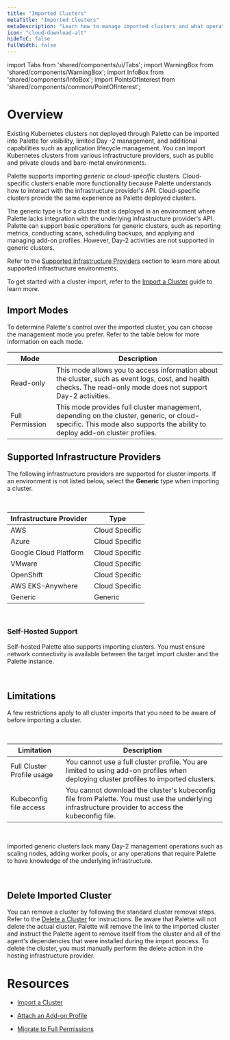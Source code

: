 ```yaml
---
title: "Imported Clusters"
metaTitle: "Imported Clusters"
metaDescription: "Learn how to manage imported clusters and what operations are supported with Palette."
icon: "cloud-download-alt"
hideToC: false
fullWidth: false
---
```


import Tabs from 'shared/components/ui/Tabs';
import WarningBox from 'shared/components/WarningBox';
import InfoBox from 'shared/components/InfoBox';
import PointsOfInterest from 'shared/components/common/PointOfInterest';

# Overview

Existing Kubernetes clusters not deployed through Palette can be imported into Palette for visibility, limited Day -2 management, and additional capabilities such as application lifecycle management. You can import Kubernetes clusters from various infrastructure providers, such as public and private clouds and bare-metal environments.

Palette supports importing _generic_ or _cloud-specific_ clusters. Cloud-specific clusters enable more functionality because Palette understands how to interact with the infrastructure provider's API. Cloud-specific clusters provide the same experience as Palette deployed clusters. 

The generic type is for a cluster that is deployed in an environment where Palette lacks integration with the underlying infrastructure provider's API. Palette can support basic operations for generic clusters, such as reporting metrics, conducting scans, scheduling backups, and applying and managing add-on profiles. However, Day-2 activities are not supported in generic clusters. 


 Refer to the [Supported Infrastructure Providers](/clusters/imported-clusters#supportedinfrastructureproviders) section to learn more about supported infrastructure environments.


To get started with a cluster import, refer to the [Import a Cluster](/clusters/imported-clusters/cluster-import) guide to learn more.

## Import Modes

To determine Palette's control over the imported cluster, you can choose the management mode you prefer. Refer to the table below for more information on each mode.


| Mode | Description |
|---|---|
| Read-only| This mode allows you to access information about the cluster, such as event logs, cost, and health checks. The read-only mode does not support Day-2 activities. |
| Full Permission|  This mode provides full cluster management, depending on the cluster, generic, or cloud-specific. This mode also supports the ability to deploy add-on cluster profiles. |



## Supported Infrastructure Providers


The following infrastructure providers are supported for cluster imports. If an environment is not listed below, select the **Generic** type when importing a cluster. 

  
<br />

| Infrastructure Provider | Type |
|---|---| 
| AWS | Cloud Specific |
| Azure | Cloud Specific | 
| Google Cloud Platform | Cloud Specific |
| VMware | Cloud Specific | 
|OpenShift |Cloud Specific | 
| AWS EKS-Anywhere | Cloud Specific | 
| Generic| Generic|


<br />

### Self-Hosted Support

Self-hosted Palette also supports importing clusters. You must ensure network connectivity is available between the target import cluster and the Palette instance.

<br />

## Limitations

A few restrictions apply to all cluster imports that you need to be aware of before importing a cluster.

<br />

| Limitation | Description|
|---|---|
| Full Cluster Profile usage|  You cannot use a full cluster profile. You are limited to using add-on profiles when deploying cluster profiles to imported clusters.|
| Kubeconfig file access| You cannot download the cluster's kubeconfig file from Palette. You must use the underlying infrastructure provider to access the kubeconfig file.|


<br />


<WarningBox>

Imported generic clusters lack many Day-2 management operations such as scaling nodes, adding worker pools, or any operations that require Palette to have knowledge of the underlying infrastructure.

</WarningBox>

<br />

## Delete Imported Cluster

You can remove a cluster by following the standard cluster removal steps. Refer to the [Delete a Cluster](/clusters/cluster-management/remove-clusters) for instructions. Be aware that Palette will not delete the actual cluster. Palette will remove the link to the imported cluster and instruct the Palette agent to remove itself from the cluster and all of the agent's dependencies that were installed during the import process. To delete the cluster, you must manually perform the delete action in the hosting infrastructure provider. 


# Resources

- [Import a Cluster](/clusters/imported-clusters/cluster-import)


- [Attach an Add-on Profile](/clusters/imported-clusters/attach-add-on-profile)


- [Migrate to Full Permissions](/clusters/imported-clusters/migrate-full-permissions)

<br />


